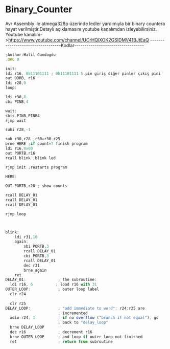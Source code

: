 # Binary_Counter
Avr Assembly ile atmega328p üzerinde ledler yardımıyla bir binary countera hayat verilmiştir.Detaylı açıklamasını youtube kanalımdan izleyebilirsiniz.
Youtube kanalım->https://www.youtube.com/channel/UCrHQlXOK2GSIDMV41BJtEaQ
----------------------------------Kodlar----------------------------------
```javascript
;Author:Halil Gundogdu
.ORG 0

init:
ldi r16, 0b11101111 ; 0b11101111 5.pin giriş diğer pinler çıkış pini
out DDRB, r16 
ldi r28,0
loop:

ldi r30,8
cbi PINB,4

wait:
sbis PINB,PINB4		
rjmp wait	

subi r28,-1 

sub r30,r28 ;r30=r30-r25
brne HERE ;if count=7 finish program
ldi r16,0x00
out PORTB,r16
rcall blink ;blink led

rjmp init ;restarts program

HERE:
	
OUT PORTB,r28 ; show counts

rcall DELAY_01
rcall DELAY_01
rcall DELAY_01

rjmp loop



blink:
	ldi r31,10
	again:
		sbi PORTB,3
		rcall DELAY_01
		cbi PORTB,3
		rcall DELAY_01
		dec r31
		brne again
	ret
DELAY_01:              ; the subroutine:
  ldi r16, 6          ; load r16 with 31
OUTER_LOOP:            ; outer loop label
  clr r24 
                      
  clr r25  
DELAY_LOOP:            ; "add immediate to word": r24:r25 are
                       ; incremented
  adiw r24, 1          ; if no overflow ("branch if not equal"), go
                       ; back to "delay_loop"
  brne DELAY_LOOP
  dec r16              ; decrement r16
  brne OUTER_LOOP      ; and loop if outer loop not finished
  ret                  ; return from subroutine

```
